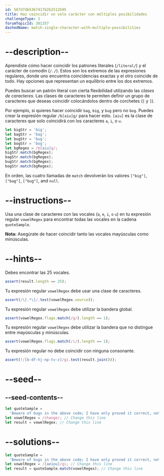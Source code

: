```yaml
---
id: 587d7db5367417b2b2512b95
title: Haz coincidir un solo carácter con múltiples posibilidades
challengeType: 1
forumTopicId: 301357
dashedName: match-single-character-with-multiple-possibilities
---
```


# --description--

Aprendiste cómo hacer coincidir los patrones literales (`/literal/`) y el carácter de comodín (`/./`). Estos son los extremos de las expresiones regulares, donde uno encuentra coincidencias exactas y el otro coincide de todo. Hay opciones que representan un equilibrio entre los dos extremos.

Puedes buscar un patrón literal con cierta flexibilidad utilizando las <dfn>clases de caracteres</dfn>. Las clases de caracteres te permiten definir un grupo de caracteres que deseas coincidir colocándolos dentro de corchetes (`[` y `]`).

Por ejemplo, si quieres hacer coincidir `bag`, `big`, y `bug` pero no `bog`. Puedes crear la expresión regular `/b[aiu]g/` para hacer esto. `[aiu]` es la clase de caracteres que solo coincidirá con los caracteres `a`, `i`, o `u`.

```js
let bigStr = 'big';
let bagStr = 'bag';
let bugStr = 'bug';
let bogStr = 'bog';
let bgRegex = /b[aiu]g/;
bigStr.match(bgRegex);
bagStr.match(bgRegex);
bugStr.match(bgRegex);
bogStr.match(bgRegex);
```

En orden, las cuatro llamadas de `match` devolverán los valores `["big"]`, `["bag"]`, `["bug"]`, and `null`.

# --instructions--

Usa una clase de caracteres con las vocales (`a`, `e`, `i`, `o` `u`) en tu expresión regular `vowelRegex` para encontrar todas las vocales en la cadena `quoteSample`.

**Nota:** Asegúrate de hacer coincidir tanto las vocales mayúsculas como minúsculas.

# --hints--

Debes encontrar las 25 vocales.

```js
assert(result.length == 25);
```

Tu expresión regular `vowelRegex` debe usar una clase de caracteres.

```js
assert(/\[.*\]/.test(vowelRegex.source));
```

Tu expresión regular `vowelRegex` debe utilizar la bandera global.

```js
assert(vowelRegex.flags.match(/g/).length == 1);
```

Tu expresión regular `vowelRegex` debe utilizar la bandera que no distingue entre mayúsculas y minúsculas.

```js
assert(vowelRegex.flags.match(/i/).length == 1);
```

Tu expresión regular no debe coincidir con ninguna consonante.

```js
assert(!/[b-df-hj-np-tv-z]/gi.test(result.join()));
```

# --seed--

## --seed-contents--

```js
let quoteSample =
  'Beware of bugs in the above code; I have only proved it correct, not tried it.';
let vowelRegex = /change/; // Change this line
let result = vowelRegex; // Change this line
```

# --solutions--

```js
let quoteSample =
  'Beware of bugs in the above code; I have only proved it correct, not tried it.';
let vowelRegex = /[aeiou]/gi; // Change this line
let result = quoteSample.match(vowelRegex); // Change this line
```
